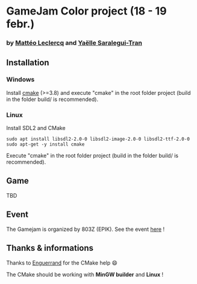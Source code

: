 # GameJam Color project (18 - 19 febr.)
### by [Mattéo Leclercq](https://github.com/MatteoL-W/) and [Yaëlle Saralegui-Tran](https://github.com/yaelleainhoa)

## Installation

### Windows

Install [cmake](https://cmake.org/download/) (>=3.8) and execute "cmake" in the root folder project (build in the folder build/ is recommended).

### Linux

Install SDL2 and CMake
```
sudo apt install libsdl2-2.0-0 libsdl2-image-2.0-0 libsdl2-ttf-2.0-0
sudo apt-get -y install cmake
```

Execute "cmake" in the root folder project (build in the folder build/ is recommended).

## Game

TBD

## Event

The Gamejam is organized by 803Z (EPIK). See the event [here](https://www.facebook.com/events/4868608719860998?ref=newsfeed) !

## Thanks & informations

Thanks to [Enguerrand](https://github.com/dsmtE) for the CMake help 😄

The CMake should be working with **MinGW builder** and **Linux** !
